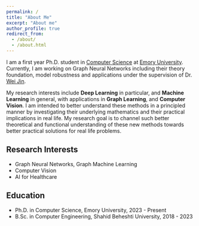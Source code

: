 ```yaml
---
permalink: /
title: "About Me"
excerpt: "About me"
author_profile: true
redirect_from:
  - /about/
  - /about.html
---
```


I am a first year Ph.D. student in [Computer Science](https://cs.emory.edu/home/) at [Emory University](https://www.emory.edu/home/index.html). Currently, I am working on Graph Neural Networks including their theory foundation, model robustness and applications under the supervision of Dr. [Wei Jin](http://www.cs.emory.edu/~wjin30//).

My research interests include **Deep Learning** in particular, and **Machine Learning** in general, with applications in **Graph Learning**, and **Computer Vision**. I am intended to better understand these methods in a principled manner by investigating their underlying mathematics and their practical implications in real life. My research goal is to channel such better theoretical and functional understanding of these new methods towards better practical solutions for real life problems.

## Research Interests

- Graph Neural Networks, Graph Machine Learning
- Computer Vision
- AI for Healthcare

## Education

- Ph.D. in Computer Science, Emory University, 2023 - Present
- B.Sc. in Computer Engineering, Shahid Beheshti University, 2018 - 2023

